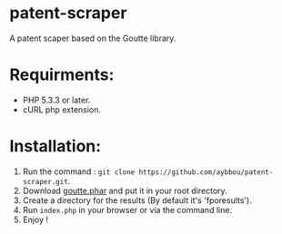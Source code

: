 patent-scraper
==============

A patent scaper based on the Goutte library.

Requirments:
===========
  * PHP 5.3.3 or later.
  * cURL php extension.

Installation:
============
  1. Run the command : `git clone https://github.com/aybbou/patent-scraper.git`.
  2. Download <a href="https://raw.github.com/fabpot/Goutte/master/goutte.phar">goutte.phar</a> and put it in your root directory.
  3. Create a directory for the results (By default it's 'fporesults').
  4. Run `index.php` in your browser or via the command line.
  5. Enjoy !
